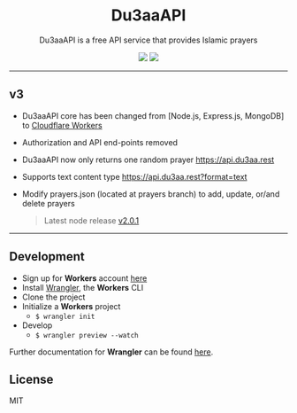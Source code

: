 <h1 align="center">Du3aaAPI</h1>

<p align="center">Du3aaAPI is a free API service that provides Islamic prayers</p>

<p align="center"><img src="https://img.shields.io/github/package-json/v/mymk95/du3aa-api" /> <img src="https://img.shields.io/github/v/release/mymk95/du3aa-api" /></p>

---

## v3
- Du3aaAPI core has been changed from [Node.js, Express.js, MongoDB] to [Cloudflare Workers](https://workers.cloudflare.com/)
- Authorization and API end-points removed
- Du3aaAPI now only returns one random prayer https://api.du3aa.rest
- Supports text content type https://api.du3aa.rest?format=text
- Modify prayers.json (located at prayers branch) to add, update, or/and delete prayers

  > Latest node release [v2.0.1](https://github.com/mymk95/du3aa-api/releases/tag/v2.0.1)


---

## Development
- Sign up for **Workers** account [here](https://dash.cloudflare.com/sign-up/workers)
- Install [Wrangler](https://github.com/cloudflare/wrangler), the **Workers** CLI
- Clone the project
- Initialize a **Workers** project 
  - `$ wrangler init`
- Develop 
  - `$ wrangler preview --watch`

Further documentation for **Wrangler** can be found [here](https://developers.cloudflare.com/workers/tooling/wrangler).

## License
MIT

